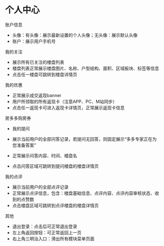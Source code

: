 # 个人中心

账户信息

* 头像：有头像：展示最新设置的个人头像；无头像：展示默认头像
* 账户：展示用户手机号

我的关注

* 展示所有已关注的楼盘列表
* 楼盘列表正常展示楼盘图片、名称、户型结构、面积、区域板块、标签等信息
* 点击任一楼盘可跳转到楼盘详情页

我的优惠

* 正常展示成交返现banner
* 用户所领取的所有返现卡（注意APP、PC、M站同步）
* 点击任一返现卡可进入返现卡详情页，正常展示返现卡信息

房多多购房券

* 我的提问

* 展示当前用户的全部问答记录，若提问无回答，则固定展示“多多专家正在为您准备答案”

* 正常展示问答内容、时间、楼盘名
* 点击问答区域可跳转到提问楼盘的楼盘详情页

我的点评

* 展示当前用户的全部点评记录
* 正常展示点评信息，包含：楼盘基础信息、点评内容、点评内容审核状态、收到的点赞数
* 点击楼盘区域可跳转到点评楼盘的楼盘详情页

其他

* 退出登录：点击后可正常退出登录
* 左上角返回按钮：可正常返回上一页
* 右上角三明治入口：滑出所有模块菜单页面





